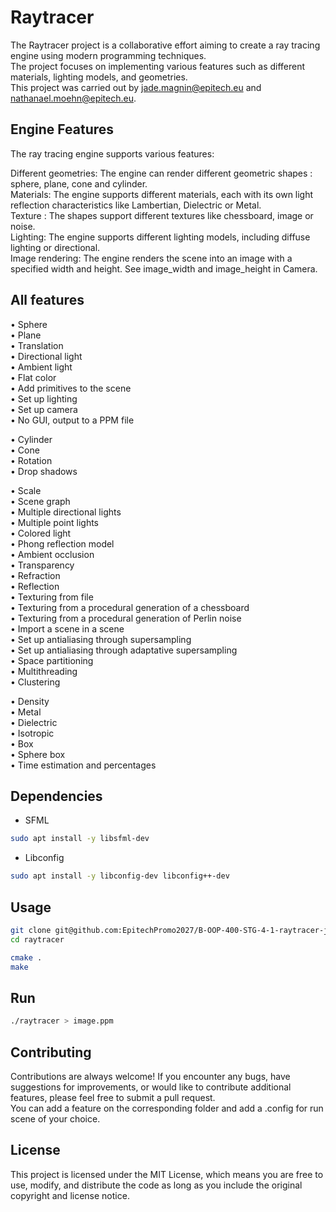 # Raytracer
The Raytracer project is a collaborative effort aiming to create a ray tracing engine using modern programming techniques.  
The project focuses on implementing various features such as different materials, lighting models, and geometries.  
This project was carried out by jade.magnin@epitech.eu and nathanael.moehn@epitech.eu.

## Engine Features
The ray tracing engine supports various features:

Different geometries: The engine can render different geometric shapes : sphere, plane, cone and cylinder.  
Materials: The engine supports different materials, each with its own light reflection characteristics like Lambertian, Dielectric or Metal.  
Texture : The shapes support different textures like chessboard, image or noise.  
Lighting: The engine supports different lighting models, including diffuse lighting or directional.  
Image rendering: The engine renders the scene into an image with a specified width and height. See image_width and image_height in Camera.

## All features
• Sphere  
• Plane  
• Translation  
• Directional light  
• Ambient light  
• Flat color  
• Add primitives to the scene  
• Set up lighting  
• Set up camera  
• No GUI, output to a PPM file  

• Cylinder  
• Cone  
• Rotation  
• Drop shadows  

• Scale  
• Scene graph  
• Multiple directional lights  
• Multiple point lights  
• Colored light  
• Phong reflection model  
• Ambient occlusion  
• Transparency  
• Refraction  
• Reflection  
• Texturing from file  
• Texturing from a procedural generation of a chessboard  
• Texturing from a procedural generation of Perlin noise  
• Import a scene in a scene  
• Set up antialiasing through supersampling  
• Set up antialiasing through adaptative supersampling  
• Space partitioning  
• Multithreading  
• Clustering

• Density  
• Metal  
• Dielectric  
• Isotropic  
• Box  
• Sphere box  
• Time estimation and percentages  

## Dependencies
- SFML
```bash
sudo apt install -y libsfml-dev
```

- Libconfig
```bash
sudo apt install -y libconfig-dev libconfig++-dev
```

## Usage
```bash
git clone git@github.com:EpitechPromo2027/B-OOP-400-STG-4-1-raytracer-jade.magnin.git raytracer
cd raytracer
```

```bash
cmake .
make
```

## Run
```bash
./raytracer > image.ppm
```

## Contributing
Contributions are always welcome! If you encounter any bugs, have suggestions for improvements, or would like to contribute additional features, please feel free to submit a pull request.  
You can add a feature on the corresponding folder and add a .config for run scene of your choice.

## License
This project is licensed under the MIT License, which means you are free to use, modify, and distribute the code as long as you include the original copyright and license notice.
